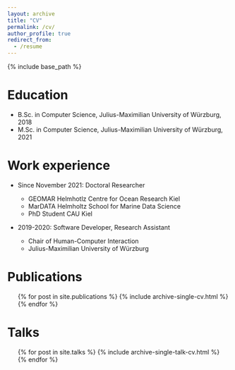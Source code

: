 ```yaml
---
layout: archive
title: "CV"
permalink: /cv/
author_profile: true
redirect_from:
  - /resume
---
```


{% include base_path %}

Education
======
* B.Sc. in Computer Science, Julius-Maximilian University of Würzburg, 2018
* M.Sc. in Computer Science, Julius-Maximilian University of Würzburg, 2021 

Work experience
======
* Since November 2021: Doctoral Researcher
  * GEOMAR Helmhotlz Centre for Ocean Research Kiel
  * MarDATA Helmholtz School for Marine Data Science
  * PhD Student CAU Kiel

* 2019-2020: Software Developer, Research Assistant
  * Chair of Human-Computer Interaction
  * Julius-Maximilian University of Würzburg
  
Publications
======
  <ul>{% for post in site.publications %}
    {% include archive-single-cv.html %}
  {% endfor %}</ul>
  
Talks
======
  <ul>{% for post in site.talks %}
    {% include archive-single-talk-cv.html %}
  {% endfor %}</ul>
  
<!-- Teaching
======
  <ul>{% for post in site.teaching %}
    {% include archive-single-cv.html %}
  {% endfor %}</ul>
  
Service and leadership
======
* Currently signed in to 43 different slack teams -->
